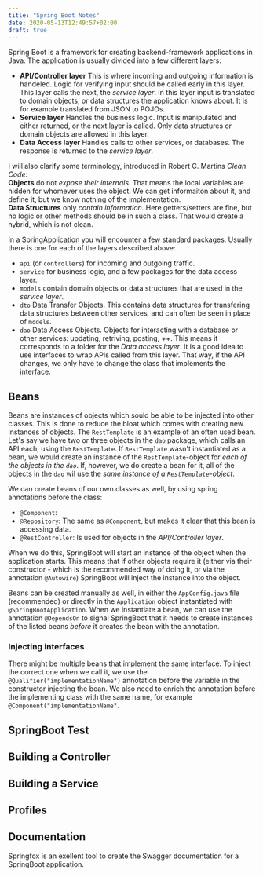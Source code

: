 ```yaml
---
title: "Spring Boot Notes"
date: 2020-05-13T12:49:57+02:00
draft: true
---
```


Spring Boot is a framework for creating backend-framework applications in Java. 
The application is usually divided into a few different layers:
- **API/Controller layer** This is where incoming and outgoing information is handeled. Logic for verifying input should be called early in this layer. This layer calls the next, the *service layer*. In this layer input is translated to domain objects, or data structures the application knows about. It is for example translated from JSON to POJOs.
- **Service layer** Handles the business logic. Input is manipulated and either returned, or the next layer is called. Only data structures or domain objects are allowed in this layer.
- **Data Access layer** Handles calls to other services, or databases. The response is returned to the *service layer*.

I will also clarify some terminology, introduced in Robert C. Martins *Clean Code*:  
**Objects** do not *expose their internals*. That means the local variables are hidden for whomever uses the object. We can get informaiton about it, and define it, but we know nothing of the implementation.  
**Data Structures** only *contain information*. Here getters/setters are fine, but no logic or other methods should be in such a class. That would create a hybrid, which is not clean. 


In a SpringApplication you will encounter a few standard packages. Usually there is one for each of the layers described above:  
- `api` (or `controllers`) for incoming and outgoing traffic.
- `service` for business logic, and a few packages for the data access layer.
- `models` contain domain objects or data structures that are used in the *service layer*. 
- `dto` Data Transfer Objects. This contains data structures for transfering data structures between other services, and can often be seen in place of `models`.
- `dao` Data Access Objects. Objects for interacting with a database or other services: updating, retriving, posting, ++. This means it corresponds to a folder for the *Data access layer*. It is a good idea to use interfaces to wrap APIs called from this layer. That way, if the API changes, we only have to change the class that implements the interface. 


## Beans
Beans are instances of objects which sould be able to be injected into other classes. This is done to reduce the bloat which comes with creating new instances of objects. The `RestTemplate` is an example of an often used bean. Let's say we have two or three objects in the `dao` package, which calls an API each, using the `RestTemplate`. If `RestTemplate` wasn't instantiated as a bean, we would create an instance of the `RestTemplate`-object for *each of the objects in the `dao`*. If, however, we do create a bean for it, all of the objects in the `dao` wil use the *same instance of a `RestTemplate`-object*.

We can create beans of our own classes as well, by using spring annotations before the class:  
- `@Component`:
- `@Repository`: The same as `@Component`, but makes it clear that this bean is accessing data.
- `@RestController`: Is used for objects in the *API/Controller layer*. 

When we do this, SpringBoot will start an instance of the object when the application starts. This means that if other objects require it (either via their constructor - which is the recommended way of doing it, or via the annotation `@Autowire`) SpringBoot will inject the instance into the object.

Beans can be created manually as well, in either the `AppConfig.java` file (recommended) or directly in the `Application` object instantiated with `@SpringBootApplication`. When we instantiate a bean, we can use the annotation `@DependsOn` to signal SpringBoot that it needs to create instances of the listed beans *before* it creates the bean with the annotation.

### Injecting interfaces
There might be multiple beans that implement the same interface. To inject the correct one when we call it, we use the `@Qualifier("implementationName")` annotation before the variable in the constructor injecting the bean. We also need to enrich the annotation before the implementing class with the same name, for example `@Component("implementationName"`.


## SpringBoot Test


## Building a Controller


## Building a Service


## Profiles


## Documentation
Springfox is an exellent tool to create the Swagger documentation for a SpringBoot application.
